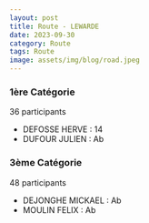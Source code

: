 ```yaml
---
layout: post
title: Route - LEWARDE
date: 2023-09-30
category: Route
tags: Route
image: assets/img/blog/road.jpeg
---
```


### 1ère Catégorie
36 participants
- DEFOSSE HERVE : 14
- DUFOUR JULIEN : Ab

### 3ème Catégorie
48 participants
- DEJONGHE MICKAEL : Ab
- MOULIN FELIX : Ab
